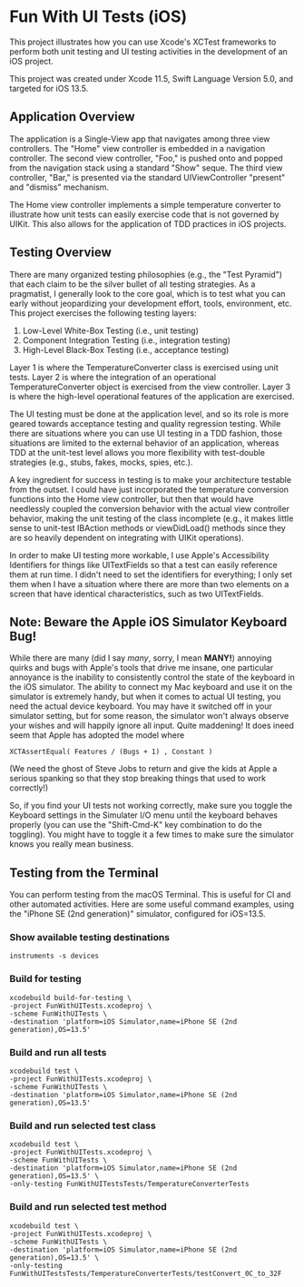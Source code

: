 #  Fun With UI Tests (iOS)

This project illustrates how you can use Xcode's XCTest frameworks to perform both unit
testing and UI testing activities in the development of an iOS project.

This project was created under Xcode 11.5, Swift Language Version 5.0, and targeted for
iOS 13.5.

## Application Overview

The application is a Single-View app that navigates among three view controllers. The "Home"
view controller is embedded in a navigation controller. The second view controller, "Foo," is
pushed onto and popped from the navigation stack using a standard "Show" seque. The
third view controller, "Bar," is presented via the standard UIViewController "present" and
"dismiss" mechanism.

The Home view controller implements a simple temperature converter to illustrate how unit
tests can easily exercise code that is not governed by UIKit. This also allows for the application
of TDD practices in iOS projects.

## Testing Overview

There are many organized testing philosophies (e.g., the "Test Pyramid") that each claim to
be the silver bullet of all testing strategies. As a pragmatist, I generally look to the core
goal, which is to test what you can early without jeopardizing your development effort, tools,
environment, etc. This project exercises the following testing layers:

1. Low-Level White-Box Testing (i.e., unit testing)
2. Component Integration Testing (i.e., integration testing)
3. High-Level Black-Box Testing (i.e., acceptance testing)

Layer 1 is where the TemperatureConverter class is exercised using unit tests. Layer 2 is where
the integration of an operational TemperatureConverter object is exercised from the view controller.
Layer 3 is where the high-level operational features of the application are exercised.

The UI testing must be done at the application level, and so its role is more geared towards
acceptance testing and quality regression testing. While there are situations where you can
use UI testing in a TDD fashion, those situations are limited to the external behavior of an
application, whereas TDD at the unit-test level allows you more flexibility with test-double
strategies (e.g., stubs, fakes, mocks, spies, etc.).

A key ingredient for success in testing is to make your architecture testable from the outset.
I could have just incorporated the temperature conversion functions into the Home view
controller, but then that would have needlessly coupled the conversion behavior with the
actual view controller behavior, making the unit testing of the class incomplete (e.g., it makes
little sense to unit-test IBAction methods or viewDidLoad() methods since they are so heavily
dependent on integrating with UIKit operations).

In order to make UI testing more workable, I use Apple's Accessibility Identifiers for things
like UITextFields so that a test can easily reference them at run time. I didn't need to set
the identifiers for everything; I only set them when I have a situation where there are more
than two elements on a screen that have identical characteristics, such as two UITextFields.

## Note: Beware the Apple iOS Simulator Keyboard Bug!

While there are many (did I say _many_, sorry, I mean __MANY!__) annoying quirks and bugs with
Apple's tools that drive me insane, one particular annoyance is the inability to consistently
control the state of the keyboard in the iOS simulator. The ability to connect my Mac keyboard
and use it on the simulator is extremely handy, but when it comes to actual UI testing, you need
the actual device keyboard. You may have it switched off in your simulator setting, but for some
reason, the simulator won't always observe your wishes and will happily ignore all input. Quite
maddening! It does ineed seem that Apple has adopted the model where

`XCTAssertEqual( Features / (Bugs + 1) , Constant )`

(We need the ghost of Steve Jobs to return and give the kids at Apple a serious spanking so
that they stop breaking things that used to work correctly!)

So, if you find your UI tests not working correctly, make sure you toggle the Keyboard settings in
the Simulater I/O menu until the keyboard behaves properly (you can use the "Shift-Cmd-K" key
combination to do the toggling). You might have to toggle it a few times to make sure the
simulator knows you really mean business.

## Testing from the Terminal

You can perform testing from the macOS Terminal. This is useful for CI and other automated
activities. Here are some useful command examples, using the "iPhone SE (2nd generation)"
simulator, configured for iOS=13.5.

### Show available testing destinations

```
instruments -s devices
```

### Build for testing

```
xcodebuild build-for-testing \
-project FunWithUITests.xcodeproj \
-scheme FunWithUITests \
-destination 'platform=iOS Simulator,name=iPhone SE (2nd generation),OS=13.5'
```

### Build and run all tests

```
xcodebuild test \
-project FunWithUITests.xcodeproj \
-scheme FunWithUITests \
-destination 'platform=iOS Simulator,name=iPhone SE (2nd generation),OS=13.5'
```

### Build and run selected test class

```
xcodebuild test \
-project FunWithUITests.xcodeproj \
-scheme FunWithUITests \
-destination 'platform=iOS Simulator,name=iPhone SE (2nd generation),OS=13.5' \
-only-testing FunWithUITestsTests/TemperatureConverterTests
```

### Build and run selected test method

```
xcodebuild test \
-project FunWithUITests.xcodeproj \
-scheme FunWithUITests \
-destination 'platform=iOS Simulator,name=iPhone SE (2nd generation),OS=13.5' \
-only-testing FunWithUITestsTests/TemperatureConverterTests/testConvert_0C_to_32F
```
